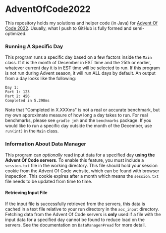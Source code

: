 # AdventOfCode2022
This repository holds my solutions and helper code (in Java) for [Advent Of Code 2022](https://adventofcode.com/2022).
Usually, what I push to GitHub is fully formed and semi-optimized.

### Running A Specific Day
This program runs a specific day based on a few factors inside the `Main` class.
If it is the month of December in EST time and the 25th or earlier, whatever current day it is in EST time will be selected to run.
If this program is not run during Advent season, it will run ALL days by default.
An output from a day looks like the following:
```text
Day 1:
Part 1: 123
Part 2: 456
Completed in 5.298ms
```
Note that "Completed in X.XXXms" is not a real or accurate benchmark, but my own approximate measure of how long a day takes to run.
For real benchmarks, please see `gradle jmh` and the `benchmarks` package.
If you would like to run a specific day outside the month of the December, use `run(int)` in the `Main` class.

### Information About Data Manager
This program can *optionally* read input data for a specified day **using the Advent Of Code servers**.
To enable this feature, you must include a `session.txt` file in the working directory.
This file should hold your session cookie from the Advent Of Code website, which can be found with browser inspection.
This cookie expires after a month which means the `session.txt` file needs to be updated from time to time.

#### Retrieving Input File
If the input file is successfully retrieved from the servers, this data is cached in a text file relative to your run directory in the `aoc_input` directory.
Fetching data from the Advent Of Code servers is **only** used if a file with the input data for a specified day cannot be found to reduce load on the servers.
See the documentation on `DataManager#read` for more detail.
